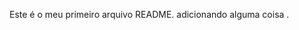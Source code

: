 Este é o meu primeiro arquivo README.
adicionando alguma coisa . 
<a href="Exercícios/" target="_blank" rel = "_external"> <a> 